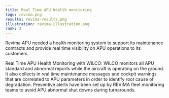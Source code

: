 ```yaml
---
title: Real Time APU health monitoring
logo: revima.png
results: revima-results.png
illustration: revima-illustration.png
rank: 3
---
```

Revima APU needed a health monitoring system to support its maintenance contracts and provide real time visibility on APU operations to its customers.  

Real Time APU Health Monitoring with WILCO: WILCO monitors all APU standard and abnormal reports while the aircraft is operating on the ground. It also collects in real time maintenance messages and cockpit warnings that are correlated to APU parameters in order to identify root cause of degradation. Preventive alerts have been set up by REVIMA fleet monitoring teams to avoid APU abnormal shut downs during turnarounds.
